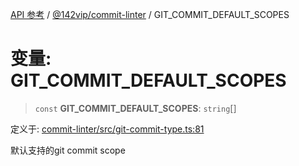 [API 参考](../../../index.md) / [@142vip/commit-linter](../index.md) / GIT\_COMMIT\_DEFAULT\_SCOPES

# 变量: GIT\_COMMIT\_DEFAULT\_SCOPES

> `const` **GIT\_COMMIT\_DEFAULT\_SCOPES**: `string`[]

定义于: [commit-linter/src/git-commit-type.ts:81](https://github.com/142vip/core-x/blob/67692efe75f30bef8a4893bf3d01dbe094be97e2/packages/commit-linter/src/git-commit-type.ts#L81)

默认支持的git commit scope
